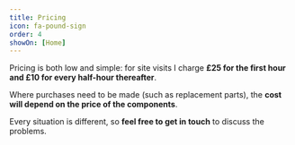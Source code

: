 ```yaml
---
title: Pricing
icon: fa-pound-sign
order: 4
showOn: [Home]
---
```


Pricing is both low and simple: for site visits I charge **£25 for the first hour and £10 for every half-hour thereafter**.

Where purchases need to be made (such as replacement parts), the **cost will depend on the price of the components**.

Every situation is different, so **feel free to get in touch** to discuss the problems.